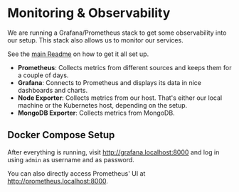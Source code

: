 # Monitoring & Observability

We are running a Grafana/Prometheus stack to get some observability into our setup. This stack also allows us to
monitor our services.

See the [main Readme](../README.md) on how to get it all set up.

* **Prometheus**: Collects metrics from different sources and keeps them for a couple of days.
* **Grafana**: Connects to Prometheus and displays its data in nice dashboards and charts.
* **Node Exporter**: Collects metrics from our host. That's either our local machine or the Kubernetes host, depending on the setup.
* **MongoDB Exporter**: Collects metrics from MongoDB.

## Docker Compose Setup

After everything is running, visit <http://grafana.localhost:8000> and log in using `admin` as username and as password.

You can also directly access Prometheus' UI at <http://prometheus.localhost:8000>.
